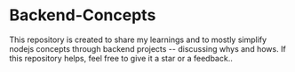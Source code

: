 # Backend-Concepts
This repository is created to share my learnings and to mostly simplify nodejs concepts through backend projects -- discussing whys and hows. If this repository helps, feel free to give it a star or a feedback..

